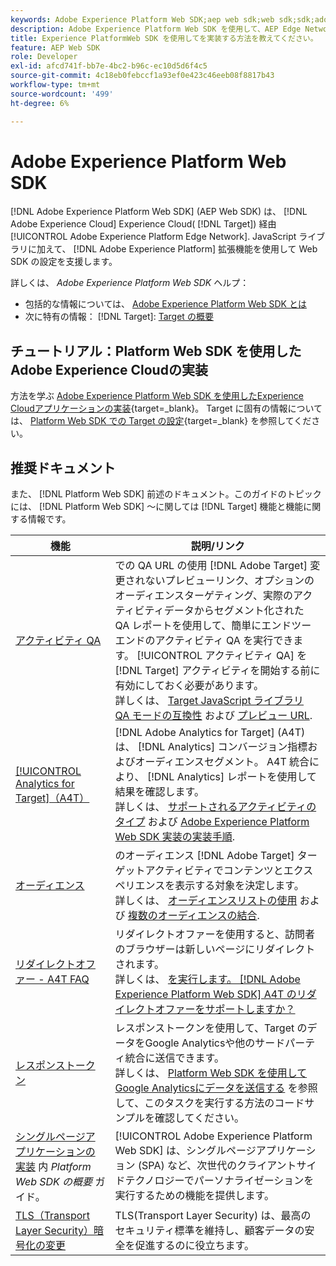 ```yaml
---
keywords: Adobe Experience Platform Web SDK;aep web sdk;web sdk;sdk;adobe experience cloud;platform edge network;adobe experience platform edge network;edge network;aep edge network
description: Adobe Experience Platform Web SDK を使用して、AEP Edge Network を通じてAdobe Experience Cloudの様々なサービスを操作する方法について説明します。
title: Experience PlatformWeb SDK を使用してを実装する方法を教えてください。
feature: AEP Web SDK
role: Developer
exl-id: afcd741f-bb7e-4bc2-b96c-ec10d5d6f4c5
source-git-commit: 4c18eb0febccf1a93ef0e423c46eeb08f8817b43
workflow-type: tm+mt
source-wordcount: '499'
ht-degree: 6%

---
```


# Adobe Experience Platform Web SDK

[!DNL Adobe Experience Platform Web SDK] (AEP Web SDK) は、 [!DNL Adobe Experience Cloud] Experience Cloud( [!DNL Target]) 経由 [!UICONTROL Adobe Experience Platform Edge Network]. JavaScript ライブラリに加えて、 [!DNL Adobe Experience Platform] 拡張機能を使用して Web SDK の設定を支援します。

詳しくは、 *Adobe Experience Platform Web SDK* ヘルプ：

* 包括的な情報については、 [Adobe Experience Platform Web SDK とは](https://experienceleague.adobe.com/docs/experience-platform/edge/home.html)
* 次に特有の情報： [!DNL Target]: [Target の概要](https://experienceleague.adobe.com/docs/experience-platform/edge/personalization/adobe-target/target-overview.html)

## チュートリアル：Platform Web SDK を使用したAdobe Experience Cloudの実装

方法を学ぶ [Adobe Experience Platform Web SDK を使用したExperience Cloudアプリケーションの実装](https://experienceleague.adobe.com/docs/platform-learn/implement-web-sdk/overview.html){target=_blank}。 Target に固有の情報については、 [Platform Web SDK での Target の設定](https://experienceleague.adobe.com/docs/platform-learn/implement-web-sdk/applications-setup/setup-target.html){target=_blank} を参照してください。

## 推奨ドキュメント

また、 [!DNL Platform Web SDK] 前述のドキュメント。このガイドのトピックには、 [!DNL Platform Web SDK] ～に関しては [!DNL Target] 機能と機能に関する情報です。

| 機能 | 説明/リンク |
| --- | --- |
| [アクティビティ QA](/help/c-activities/c-activity-qa/activity-qa.md) | での QA URL の使用 [!DNL Adobe Target] 変更されないプレビューリンク、オプションのオーディエンスターゲティング、実際のアクティビティデータからセグメント化された QA レポートを使用して、簡単にエンドツーエンドのアクティビティ QA を実行できます。 [!UICONTROL アクティビティ QA] を [!DNL Target] アクティビティを開始する前に有効にしておく必要があります。<br>詳しくは、 [Target JavaScript ライブラリ QA モードの互換性](/help/c-activities/c-activity-qa/activity-qa.md#compatibility) および [プレビュー URL](/help/c-activities/c-activity-qa/activity-qa.md#preview). |
| [[!UICONTROL Analytics for Target]（A4T）](/help/c-integrating-target-with-mac/a4t/a4t.md) | [!DNL Adobe Analytics for Target] (A4T) は、 [!DNL Analytics] コンバージョン指標およびオーディエンスセグメント。 A4T 統合により、 [!DNL Analytics] レポートを使用して結果を確認します。<br>詳しくは、 [サポートされるアクティビティのタイプ](/help/c-integrating-target-with-mac/a4t/a4t.md#section_F487896214BF4803AF78C552EF1669AA) および [Adobe Experience Platform Web SDK 実装の実装手順](/help/c-integrating-target-with-mac/a4t/a4timplementation.md#platform). |
| [オーディエンス](/help/c-target/target.md) | のオーディエンス [!DNL Adobe Target] ターゲットアクティビティでコンテンツとエクスペリエンスを表示する対象を決定します。<br>詳しくは、 [オーディエンスリストの使用](/help/c-target/c-audiences/audiences.md#use-list) および [複数のオーディエンスの結合](/help/c-target/combining-multiple-audiences.md). |
| [リダイレクトオファー - A4T FAQ](/help/c-integrating-target-with-mac/a4t/r-a4t-faq/a4t-faq-redirect-offers.md) | リダイレクトオファーを使用すると、訪問者のブラウザーは新しいページにリダイレクトされます。<br>詳しくは、 [を実行します。 [!DNL Adobe Experience Platform Web SDK] A4T のリダイレクトオファーをサポートしますか？](/help/c-integrating-target-with-mac/a4t/r-a4t-faq/a4t-faq-redirect-offers.md#platform) |
| [レスポンストークン](/help/administrating-target/response-tokens.md) | レスポンストークンを使用して、Target のデータをGoogle Analyticsや他のサードパーティ統合に送信できます。<br>詳しくは、 [Platform Web SDK を使用してGoogle Analyticsにデータを送信する](/help/administrating-target/response-tokens.md#platform-web-sdk) を参照して、このタスクを実行する方法のコードサンプルを確認してください。 |
| [シングルページアプリケーションの実装](https://experienceleague.adobe.com/docs/experience-platform/edge/personalization/adobe-target/spa-implementation.html?lang=en) 内 *Platform Web SDK の概要* ガイド。 | [!UICONTROL Adobe Experience Platform Web SDK] は、シングルページアプリケーション (SPA) など、次世代のクライアントサイドテクノロジーでパーソナライゼーションを実行するための機能を提供します。 |
| [TLS（Transport Layer Security）暗号化の変更](/help/c-implementing-target/c-considerations-before-you-implement-target/tls-transport-layer-security-encryption.md) | TLS(Transport Layer Security) は、最高のセキュリティ標準を維持し、顧客データの安全を促進するのに役立ちます。 |
